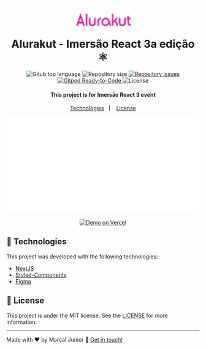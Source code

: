<h1 align="center"> 
  <img alt="Alurakut" src=".github/Logo.png" width="200px"/>  
  <br>  
  Alurakut - Imersão React 3a edição ⚛️
</h1>  
<p align="center"> 
  <img alt="Gitub top language" src="https://img.shields.io/github/languages/top/marssaljr/alurakut.svg"> 
 
  <img alt="Repository size" src="https://img.shields.io/github/repo-size/marssaljr/alurakut.svg">  
  </a> 
 
  <a href="https://github.com/marssaljr/alurakut/issues"> 
    <img alt="Repository issues" src="https://img.shields.io/github/issues/marssaljr/alurakut.svg"> 
  </a> 
  
  <a href="https://gitpod.io/#https://github.com/marssaljr/alurakut"> 
    <img src="https://img.shields.io/badge/Gitpod-Ready--to--Code-blue?logo=gitpod" alt="Gitpod Ready-to-Code"/> 
  </a> 
  
  <img alt="License" src="https://img.shields.io/github/license/marssaljr/alurakut.svg"> 
</p> 

<h4 align="center">  
  This project is for Imersão React 3 event
</h4>  
 
<p align="center"> 
  <a href="#rocket-technologies">Technologies</a>&nbsp;&nbsp;&nbsp;|&nbsp;&nbsp;&nbsp;
  <a href="#memo-license">License</a> 
</p> 
 
![App Screenshot](https://raw.githubusercontent.com/marssaljr/alurakut/main/.github/app.svg) 
<p align="center"> 
  <a href="https://alura-kut.vercel.app/" target="_blank"> 
    <img alt="Demo on Vercel" src="https://vercel.com/button"> 
  </a> 
</p>  
 
## :rocket: Technologies 
 
This project was developed with the following technologies: 
 
- [NextJS](https://nextjs.org/) 
- [Styled-Components](https://styled-components.com) 
- [Figma](https://figma.com) 
 
## :memo: License

This project is under the MIT license. See the [LICENSE](https://github.com/marssaljr/alurakut/blob/master/LICENSE) for more information.

---

Made with ♥ by Marçal Junior :wave: [Get in touch!](https://www.linkedin.com/in/marssaljr/) 
